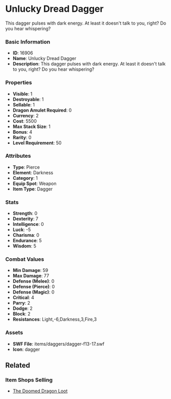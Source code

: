 # Unlucky Dread Dagger

This dagger pulses with dark energy. At least it doesn't talk to you, right? Do you hear whispering?

### Basic Information

- **ID**: 16906
- **Name**: Unlucky Dread Dagger
- **Description**: This dagger pulses with dark energy. At least it doesn&#039;t talk to you, right? Do you hear whispering?

### Properties

- **Visible**: 1
- **Destroyable**: 1
- **Sellable**: 1
- **Dragon Amulet Required**: 0
- **Currency**: 2
- **Cost**: 5500
- **Max Stack Size**: 1
- **Bonus**: 4
- **Rarity**: 0
- **Level Requirement**: 50

### Attributes

- **Type**: Pierce
- **Element**: Darkness
- **Category**: 1
- **Equip Spot**: Weapon
- **Item Type**: Dagger

### Stats

- **Strength**: 0
- **Dexterity**: 7
- **Intelligence**: 0
- **Luck**: -5
- **Charisma**: 0
- **Endurance**: 5
- **Wisdom**: 5

### Combat Values

- **Min Damage**: 59
- **Max Damage**: 77
- **Defense (Melee)**: 0
- **Defense (Pierce)**: 0
- **Defense (Magic)**: 0
- **Critical**: 4
- **Parry**: 2
- **Dodge**: 2
- **Block**: 2
- **Resistances**: Light,-6,Darkness,3,Fire,3

### Assets

- **SWF File**: items/daggers/dagger-f13-17.swf
- **Icon**: dagger

## Related

### Item Shops Selling

- [The Doomed Dragon Loot](../item-shops/540-the-doomed-dragon-loot.md)

